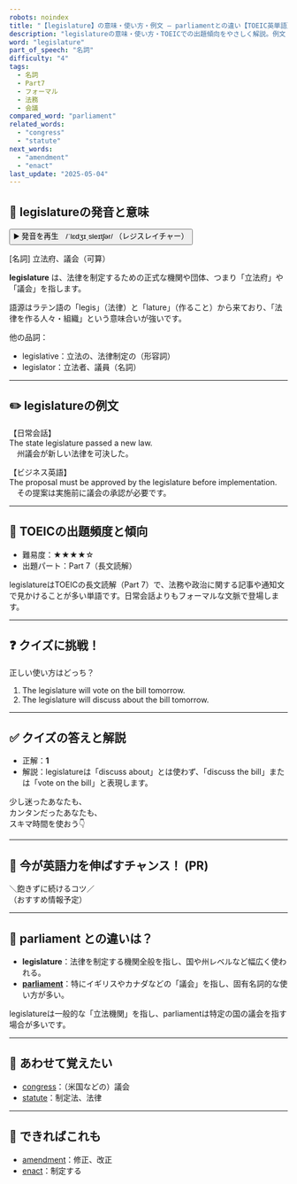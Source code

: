 ```yaml
---
robots: noindex
title: "【legislature】の意味・使い方・例文 ― parliamentとの違い【TOEIC英単語】"
description: "legislatureの意味・使い方・TOEICでの出題傾向をやさしく解説。例文・クイズ付きでparliamentとの違いもわかりやすく学べます。"
word: "legislature"
part_of_speech: "名詞"
difficulty: "4"
tags:
  - 名詞
  - Part7
  - フォーマル
  - 法務
  - 会議
compared_word: "parliament"
related_words:
  - "congress"
  - "statute"
next_words:
  - "amendment"
  - "enact"
last_update: "2025-05-04"
---
```


## 🔰 legislatureの発音と意味

<button class="play-audio" onclick="playTTS('legislature')">
  <span class="play-audio-main">
    ▶️ 発音を再生　/ˈlɛdʒɪˌsleɪtʃər/
  </span>
  <span class="play-audio-sub">
    （レジスレイチャー）
  </span>
</button>

[名詞] 立法府、議会（可算）

**legislature** は、法律を制定するための正式な機関や団体、つまり「立法府」や「議会」を指します。

語源はラテン語の「legis」（法律）と「lature」（作ること）から来ており、「法律を作る人々・組織」という意味合いが強いです。

他の品詞：  
- legislative：立法の、法律制定の（形容詞）
- legislator：立法者、議員（名詞）

---

## ✏️ legislatureの例文

【日常会話】  
The state legislature passed a new law.  
　州議会が新しい法律を可決した。

【ビジネス英語】  
The proposal must be approved by the legislature before implementation.  
　その提案は実施前に議会の承認が必要です。

---

## 🎯 TOEICの出題頻度と傾向

- 難易度：★★★★☆
- 出題パート：Part 7（長文読解）

legislatureはTOEICの長文読解（Part 7）で、法務や政治に関する記事や通知文で見かけることが多い単語です。日常会話よりもフォーマルな文脈で登場します。

---

## ❓ クイズに挑戦！

正しい使い方はどっち？

1. The legislature will vote on the bill tomorrow.  
2. The legislature will discuss about the bill tomorrow.

---

## ✅ クイズの答えと解説

- 正解：**1**
- 解説：legislatureは「discuss about」とは使わず、「discuss the bill」または「vote on the bill」と表現します。

少し迷ったあなたも、  
カンタンだったあなたも、  
スキマ時間を使おう👇️

---

## 🚀 今が英語力を伸ばすチャンス！ (PR)

<div class="info-center">
＼飽きずに続けるコツ／<br>  
（おすすめ情報予定）
</div>

---

## 🤔  parliament との違いは？

- **legislature**：法律を制定する機関全般を指し、国や州レベルなど幅広く使われる。
- **[parliament](/word/parliament)**：特にイギリスやカナダなどの「議会」を指し、固有名詞的な使い方が多い。

legislatureは一般的な「立法機関」を指し、parliamentは特定の国の議会を指す場合が多いです。

---

## 🧩 あわせて覚えたい

- [congress](/word/congress)：（米国などの）議会
- [statute](/word/statute)：制定法、法律

---

## 📖 できればこれも

- [amendment](/word/amendment)：修正、改正
- [enact](/word/enact)：制定する

<!-- cvid: aid17_bid27 -->
